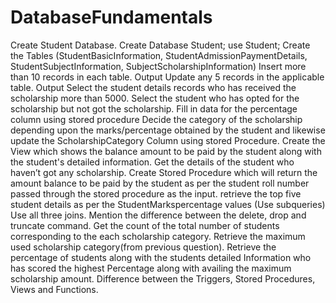 # DatabaseFundamentals


Create Student Database.
		Create Database Student;
		use Student;
Create the Tables (StudentBasicInformation, StudentAdmissionPaymentDetails, StudentSubjectInformation, SubjectScholarshipInformation)
Insert more than 10 records in each table.
Output
Update any 5 records in the applicable table.
Output
Select the student details records who has received the scholarship more than 5000.
Select the student who has opted for the scholarship but not got the scholarship.
Fill in data for the percentage column using stored procedure
Decide the category of the scholarship depending upon the  marks/percentage obtained by the student and likewise update the ScholarshipCategory Column using stored Procedure.
Create the View which shows the balance amount to be paid by the student along with the student's detailed information.
Get the details of the student who haven’t got any scholarship.
Create Stored Procedure which will return the amount balance to be paid by the student as per the student roll number passed through the stored procedure as the input.
retrieve the top five student details as per the StudentMarkspercentage values (Use subqueries)
Use all three joins.
Mention the difference between the delete, drop and truncate command.
Get the count of the total number of students corresponding to the each scholarship category.
Retrieve the maximum used scholarship category(from previous question).
Retrieve the percentage of students along with the students detailed Information who has scored the highest Percentage along with availing the maximum scholarship amount.
Difference between the Triggers, Stored Procedures, Views and Functions.

